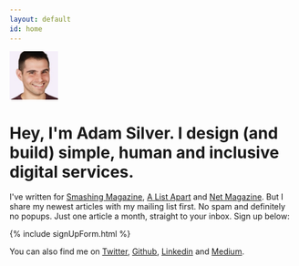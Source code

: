 ```yaml
---
layout: default
id: home
---
```


<div class="face">
  	<img src="/assets/img/adam2.jpg" alt="" width="85" height="85">
</div>

# Hey, I'm Adam Silver. I design (and build) simple, human and inclusive digital services.

I've written for [Smashing Magazine](https://www.smashingmagazine.com/author/adamsilver/), [A List Apart](https://alistapart.com/author/adamsilver) and [Net Magazine](http://www.creativebloq.com/net-magazine). But I share my newest articles with my mailing list first. No spam and definitely no popups. Just one article a month, straight to your inbox. Sign up below:

{% include signUpForm.html %}

<p>You can also find me on <a href="http://www.twitter.com/adambsilver/">Twitter</a>, <a href="http://www.github.com/adamsilver/">Github</a>, <a href="http://uk.linkedin.com/in/adambsilver/">Linkedin</a> and <a href="http://medium.com/@adambsilver">Medium</a>.
	</p>

<!-- <br><br>

## What I can do for you

1. **UX**&mdash;Research, user journeys, interaction design, inclusive design, prototyping, A/B testing, wireframing, responsive design, accessibility, style guides and pattern libraries.
2. **Front-end development**&mdash;HTML, CSS, Javascript, Jasmine, Node.js and a multitude of related technologies.
3. **Strategy**&mdash;Leading and collaborating on an iterative design and development process. Shaping a product’s MVP and beyond.

## Say hello

If you want to chat with me about any of this [send me a message](mailto:adam+hello@adamsilver.io). -->


